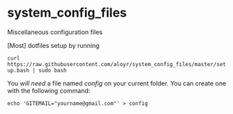 system_config_files
===================

Miscellaneous configuration files

[Most] dotfiles setup by running

`
curl https://raw.githubusercontent.com/aloyr/system_config_files/master/setup.bash | sudo bash
`

You *will need* a file named _config_ on your current folder. You can create one with the following command:

`
echo 'GITEMAIL="yourname@gmail.com"' > config
`

